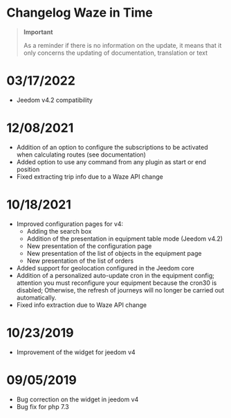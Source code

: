 # Changelog Waze in Time

>**Important**
>
>As a reminder if there is no information on the update, it means that it only concerns the updating of documentation, translation or text

# 03/17/2022

- Jeedom v4.2 compatibility

# 12/08/2021

- Addition of an option to configure the subscriptions to be activated when calculating routes (see documentation)
- Added option to use any command from any plugin as start or end position
- Fixed extracting trip info due to a Waze API change

# 10/18/2021

- Improved configuration pages for v4:
  - Adding the search box
  - Addition of the presentation in equipment table mode (Jeedom v4.2)
  - New presentation of the configuration page
  - New presentation of the list of objects in the equipment page
  - New presentation of the list of orders
- Added support for geolocation configured in the Jeedom core
- Addition of a personalized auto-update cron in the equipment config; attention you must reconfigure your equipment because the cron30 is disabled; Otherwise, the refresh of journeys will no longer be carried out automatically.
- Fixed info extraction due to Waze API change

# 10/23/2019

- Improvement of the widget for jeedom v4

# 09/05/2019

- Bug correction on the widget in jeedom v4
- Bug fix for php 7.3
